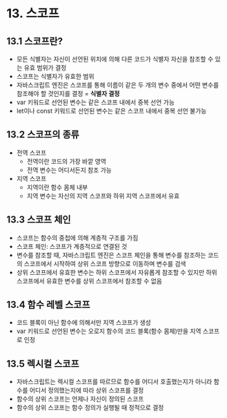 # 13. 스코프

## 13.1 스코프란?

- 모든 식별자는 자신이 선언된 위치에 의해 다른 코드가 식별자 자신을 참조할 수 있는 유효 범위가 결정
- 스코프는 식별자가 유효한 범위
- 자바스크립트 엔진은 스코프를 통해 이름이 같은 두 개의 변수 중에서 어떤 변수를 참조해야 할 것인지를 결정 = **식별자 결정**
- var 키워드로 선언된 변수는 같은 스코프 내에서 중복 선언 가능
- let이나 const 키워드로 선언된 변수는 같은 스코프 내에서 중복 선언 불가능

## 13.2 스코프의 종류

- 전역 스코프
  - 전역이란 코드의 가장 바깥 영역
  - 전역 변수는 어디서든지 참조 가능
- 지역 스코프
  - 지역이란 함수 몸체 내부
  - 지역 변수는 자신의 지역 스코프와 하위 지역 스코프에서 유효

## 13.3 스코프 체인

- 스코프는 함수의 중첩에 의해 계층적 구조를 가짐
- 스코프 체인: 스코프가 계층적으로 연결된 것
- 변수를 참조할 때, 자바스크립트 엔진은 스코프 체인을 통해 변수를 참조하는 코드의 스코프에서 시작하여 상위 스코프 방향으로 이동하며 변수를 검색
- 상위 스코프에서 유효한 변수는 하위 스코프에서 자유롭게 참조할 수 있지만 하위 스코프에서 유효한 변수를 상위 스코프에서 참조할 수 없음

## 13.4 함수 레벨 스코프

- 코드 블록이 아닌 함수에 의해서만 지역 스코프가 생성
- var 키워드로 선언된 변수는 오로지 함수의 코드 블록(함수 몸체)만을 지역 스코프로 인정

## 13.5 렉시컬 스코프

- 자바스크립트는 렉시컬 스코프를 따르므로 함수를 어디서 호출했는지가 아니라 함수를 어디서 정의했는지에 따라 상위 스코프를 결정
- 함수의 상위 스코프는 언제나 자신이 정의된 스코프
- 함수의 상위 스코프는 함수 정의가 실행될 때 정적으로 결정
